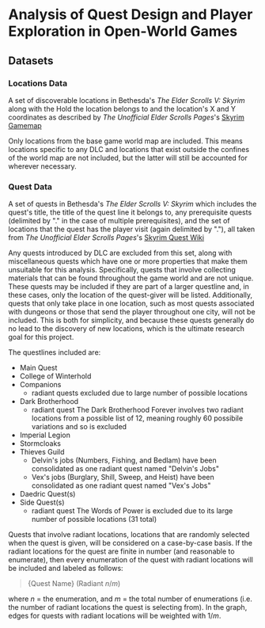 # Analysis of Quest Design and Player Exploration in Open-World Games

## Datasets
    
### Locations Data
A set of discoverable locations in Bethesda's _The Elder Scrolls V: Skyrim_ along with the Hold the location belongs to and the location's X and Y coordinates
as described by _The Unofficial Elder Scrolls Pages_'s [Skyrim Gamemap](https://gamemap.uesp.net/sr/?world=skyrim&layer=day&x=28700&y=-53550&zoom=1.914)

Only locations from the base game world map are included. This means locations specific to any DLC and locations that exist outside the confines of the world map are not included, but the latter will still be accounted for wherever necessary.

### Quest Data
A set of quests in Bethesda's _The Elder Scrolls V: Skyrim_ which includes the quest's title, the title of the quest line it belongs to, any prerequisite quests (delimited by "." in the case of multiple prerequisites), and the set of locations that the quest has the player visit (again delimited by "."), all taken from _The Unofficial Elder Scrolls Pages_'s [Skyrim Quest Wiki](https://en.uesp.net/wiki/Skyrim:Quests)

Any quests introduced by DLC are excluded from this set, along with miscellaneous quests which have one or more properties that make them unsuitable for this analysis. Specifically, quests that involve collecting materials that can be found throughout the game world and are not unique. These quests may be included if they are part of a larger questline and, in these cases, only the location of the quest-giver will be listed. Additionally, quests that only take place in one location, such as most quests associated with dungeons or those that send the player throughout one city, will not be included. This is both for simplicity, and because these quests generally do no lead to the discovery of new locations, which is the ultimate research goal for this project.

The questlines included are: 
- Main Quest
- College of Winterhold
- Companions
    - radiant quests excluded due to large number of possible locations
- Dark Brotherhood
    - radiant quest The Dark Brotherhood Forever involves two radiant locations from a possible list of 12, meaning roughly 60 possibile variations and so is excluded
- Imperial Legion
- Stormcloaks
- Thieves Guild
    - Delvin's jobs (Numbers, Fishing, and Bedlam) have been consolidated as one radiant quest named "Delvin's Jobs"
    - Vex's jobs (Burglary, Shill, Sweep, and Heist) have been consolidated as one radiant quest named "Vex's Jobs"
- Daedric Quest(s)
- Side Quest(s)
    - radiant quest The Words of Power is excluded due to its large number of possible locations (31 total)



Quests that involve radiant locations, locations that are randomly selected when the quest is given, will be considered on a case-by-case basis. If the radiant locations for the quest are finite in number (and reasonable to enumerate), then every enumeration of the quest with radiant locations will be included and labeled as follows:

>{Quest Name} (Radiant *n*/*m*)

where *n* = the enumeration, and *m* = the total number of enumerations (i.e. the number of radiant locations the quest is selecting from). In the graph, edges for quests with radiant locations will be weighted with 1/*m*.


